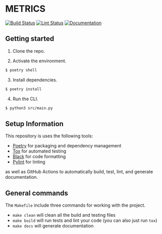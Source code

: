 # METRICS

[![Build Status](https://github.com/bagherilab/METRICS/workflows/build/badge.svg)](https://github.com/bagherilab/METRICS/actions?query=workflow%3Abuild)
[![Lint Status](https://github.com/bagherilab/METRICS/workflows/lint/badge.svg)](https://github.com/bagherilab/METRICS/actions?query=workflow%3Alint)
[![Documentation](https://github.com/bagherilab/METRICS/workflows/documentation/badge.svg)](https://bagherilab.github.io/METRICS/)


## Getting started

1. Clone the repo.

2. Activate the environment.

```bash
$ poetry shell
```

3. Install dependencies.

```bash
$ poetry install
```

4. Run the CLI.

```bash
$ python3 src/main.py
```
 
## Setup Information
This repository is uses the following tools:

- [Poetry](https://python-poetry.org/) for packaging and dependency management
- [Tox](https://tox.readthedocs.io/en/latest/) for automated testing
- [Black](https://black.readthedocs.io/en/stable/) for code formatting
- [Pylint](https://www.pylint.org/) for linting

as well as GitHub Actions to automatically build, test, lint, and generate documentation.

## General commands

The `Makefile` include three commands for working with the project.

- `make clean` will clean all the build and testing files
- `make build` will run tests and lint your code (you can also just run `tox`)
- `make docs` will generate documentation
